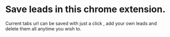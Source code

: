 # Save leads in this chrome extension.
Current tabs url can be saved with just a click , add your own leads and delete them all anytime you wish to.
